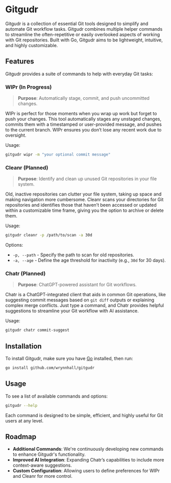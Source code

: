 # Gitgudr

Gitgudr is a collection of essential Git tools designed to simplify and automate Git workflow tasks. Gitgudr combines multiple helper commands to streamline the often-repetitive or easily overlooked aspects of working with Git repositories. Built with Go, Gitgudr aims to be lightweight, intuitive, and highly customizable.

## Features

Gitgudr provides a suite of commands to help with everyday Git tasks:

### WIPr (In Progress)
> **Purpose**: Automatically stage, commit, and push uncommitted changes.

WIPr is perfect for those moments when you wrap up work but forget to push your changes. This tool automatically stages any unstaged changes, commits them with a timestamped or user-provided message, and pushes to the current branch. WIPr ensures you don’t lose any recent work due to oversight.

Usage:
```bash
gitgudr wipr -m "your optional commit message"
```

### Cleanr (Planned)
> **Purpose**: Identify and clean up unused Git repositories in your file system.

Old, inactive repositories can clutter your file system, taking up space and making navigation more cumbersome. Cleanr scans your directories for Git repositories and identifies those that haven’t been accessed or updated within a customizable time frame, giving you the option to archive or delete them.

Usage:
```bash
gitgudr cleanr -p /path/to/scan -a 30d
```
Options:
- `-p, --path` - Specify the path to scan for old repositories.
- `-a, --age` - Define the age threshold for inactivity (e.g., `30d` for 30 days).

### Chatr (Planned)
> **Purpose**: ChatGPT-powered assistant for Git workflows.

Chatr is a ChatGPT-integrated client that aids in common Git operations, like suggesting commit messages based on `git diff` outputs or explaining complex merge conflicts. Just type a command, and Chatr provides helpful suggestions to streamline your Git workflow with AI assistance.

Usage:
```bash
gitgudr chatr commit-suggest
```

## Installation

To install Gitgudr, make sure you have [Go](https://golang.org/) installed, then run:

```bash
go install github.com/wrynnhall/gitgudr
```

## Usage

To see a list of available commands and options:

```bash
gitgudr --help
```

Each command is designed to be simple, efficient, and highly useful for Git users at any level.

## Roadmap

- **Additional Commands**: We're continuously developing new commands to enhance Gitgudr's functionality.
- **Improved AI Integration**: Expanding Chatr’s capabilities to include more context-aware suggestions.
- **Custom Configuration**: Allowing users to define preferences for WIPr and Cleanr for more control.

